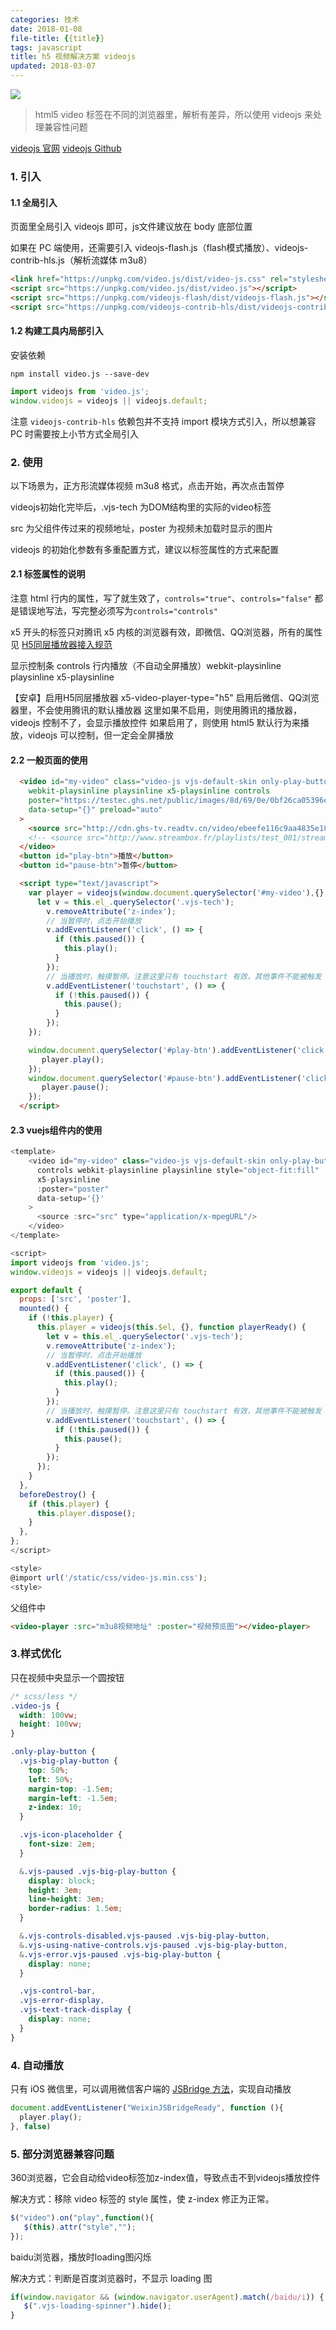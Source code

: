 ```yaml
---
categories: 技术
date: 2018-01-08
file-title: {{title}}
tags: javascript
title: h5 视频解决方案 videojs
updated: 2018-03-07
---
```


![](https://xiawei.cc/images/20180108.jpg)

> html5 video 标签在不同的浏览器里，解析有差异，所以使用 videojs 来处理兼容性问题

<!-- more -->

[videojs 官网](http://videojs.com/)
[videojs Github](https://github.com/videojs)

### 1. 引入

#### 1.1 全局引入

页面里全局引入 videojs 即可，js文件建议放在 body 底部位置

如果在 PC 端使用，还需要引入 videojs-flash.js（flash模式播放）、videojs-contrib-hls.js（解析流媒体 m3u8）

```html
<link href="https://unpkg.com/video.js/dist/video-js.css" rel="stylesheet">
<script src="https://unpkg.com/video.js/dist/video.js"></script>
<script src="https://unpkg.com/videojs-flash/dist/videojs-flash.js"></script>
<script src="https://unpkg.com/videojs-contrib-hls/dist/videojs-contrib-hls.js"></script>
```

#### 1.2 构建工具内局部引入

安装依赖
```
npm install video.js --save-dev
```

```javascript
import videojs from 'video.js';
window.videojs = videojs || videojs.default;
```

注意 `videojs-contrib-hls` 依赖包并不支持 import 模块方式引入，所以想兼容 PC 时需要按上小节方式全局引入

### 2. 使用

以下场景为，正方形流媒体视频 m3u8 格式，点击开始，再次点击暂停

videojs初始化完毕后，.vjs-tech 为DOM结构里的实际的video标签

src 为父组件传过来的视频地址，poster 为视频未加载时显示的图片

videojs 的初始化参数有多重配置方式，建议以标签属性的方式来配置

#### 2.1 标签属性的说明

注意 html 行内的属性，写了就生效了，`controls="true"`、`controls="false"` 都是错误地写法，写完整必须写为`controls="controls"`

x5 开头的标签只对腾讯 x5 内核的浏览器有效，即微信、QQ浏览器，所有的属性见 [H5同层播放器接入规范][1]

显示控制条 controls
行内播放（不自动全屏播放）webkit-playsinline playsinline x5-playsinline

【安卓】启用H5同层播放器 x5-video-player-type="h5"
启用后微信、QQ浏览器里，不会使用腾讯的默认播放器
这里如果不启用，则使用腾讯的播放器，videojs 控制不了，会显示播放控件
如果启用了，则使用 html5 默认行为来播放，videojs 可以控制，但一定会全屏播放

#### 2.2 一般页面的使用

```html
  <video id="my-video" class="video-js vjs-default-skin only-play-button"
    webkit-playsinline playsinline x5-playsinline controls
    poster="https://testec.ghs.net/public/images/8d/69/0e/0bf26ca05396e726ad05540d582580bc322c20b9.jpg"
    data-setup="{}" preload="auto"
  >
    <source src="http://cdn.ghs-tv.readtv.cn/video/ebeefe116c9aa4835e18b53b15a8cd26/stream.m3u8" type="application/x-mpegURL">
    <!-- <source src="http://www.streambox.fr/playlists/test_001/stream.m3u8" type="application/x-mpegURL"/> -->
  </video>
  <button id="play-btn">播放</button>
  <button id="pause-btn">暂停</button>

  <script type="text/javascript">
    var player = videojs(window.document.querySelector('#my-video'),{},function(){
      let v = this.el_.querySelector('.vjs-tech');
        v.removeAttribute('z-index');
        // 当暂停时，点击开始播放
        v.addEventListener('click', () => {
          if (this.paused()) {
            this.play();
          }
        });
        // 当播放时，触摸暂停。注意这里只有 touchstart 有效，其他事件不能被触发
        v.addEventListener('touchstart', () => {
          if (!this.paused()) {
            this.pause();
          }
        });
    });

    window.document.querySelector('#play-btn').addEventListener('click',function(){
       player.play();
    });
    window.document.querySelector('#pause-btn').addEventListener('click',function(){
       player.pause();
    });
  </script>
```

#### 2.3 vuejs组件内的使用

```javascript
<template>
    <video id="my-video" class="video-js vjs-default-skin only-play-button"
      controls webkit-playsinline playsinline style="object-fit:fill"
      x5-playsinline
      :poster="poster"
      data-setup='{}'
    >
      <source :src="src" type="application/x-mpegURL"/>
    </video>
</template>

<script>
import videojs from 'video.js';
window.videojs = videojs || videojs.default;

export default {
  props: ['src', 'poster'],
  mounted() {
    if (!this.player) {
      this.player = videojs(this.$el, {}, function playerReady() {
        let v = this.el_.querySelector('.vjs-tech');
        v.removeAttribute('z-index');
        // 当暂停时，点击开始播放
        v.addEventListener('click', () => {
          if (this.paused()) {
            this.play();
          }
        });
        // 当播放时，触摸暂停。注意这里只有 touchstart 有效，其他事件不能被触发
        v.addEventListener('touchstart', () => {
          if (!this.paused()) {
            this.pause();
          }
        });
      });
    }
  },
  beforeDestroy() {
    if (this.player) {
      this.player.dispose();
    }
  },
};
</script>

<style>
@import url('/static/css/video-js.min.css');
<style>
```
父组件中
```html
<video-player :src="m3u8视频地址" :poster="视频预览图"></video-player>
```

### 3.样式优化
只在视频中央显示一个圆按钮

```css
/* scss/less */
.video-js {
  width: 100vw;
  height: 100vw;
}

.only-play-button {
  .vjs-big-play-button {
    top: 50%;
    left: 50%;
    margin-top: -1.5em;
    margin-left: -1.5em;
    z-index: 10;
  }

  .vjs-icon-placeholder {
    font-size: 2em;
  }

  &.vjs-paused .vjs-big-play-button {
    display: block;
    height: 3em;
    line-height: 3em;
    border-radius: 1.5em;
  }

  &.vjs-controls-disabled.vjs-paused .vjs-big-play-button,
  &.vjs-using-native-controls.vjs-paused .vjs-big-play-button,
  &.vjs-error.vjs-paused .vjs-big-play-button {
    display: none;
  }

  .vjs-control-bar,
  .vjs-error-display,
  .vjs-text-track-display {
    display: none;
  }
}

```

### 4. 自动播放

只有 iOS 微信里，可以调用微信客户端的 [JSBridge 方法][2]，实现自动播放

```javascript
document.addEventListener("WeixinJSBridgeReady", function (){
  player.play();
}, false)
```

### 5. 部分浏览器兼容问题

360浏览器，它会自动给video标签加z-index值，导致点击不到videojs播放控件

解决方式：移除 video 标签的 style 属性，使 z-index 修正为正常。

```javascript
$("video").on("play",function(){
   $(this).attr("style","");
});
```

baidu浏览器，播放时loading图闪烁

解决方式：判断是百度浏览器时，不显示 loading 图

```javascript
if(window.navigator && (window.navigator.userAgent).match(/baidu/i)) {
   $(".vjs-loading-spinner").hide();
}
```

[1]: https://x5.tencent.com/tbs/guide/video.html
[2]: https://github.com/Tencent/weui/wiki/微信JSAPI
